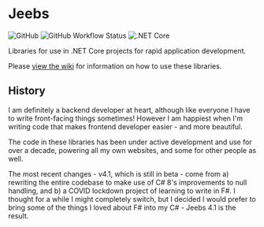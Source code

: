 # Jeebs

![GitHub](https://img.shields.io/github/license/bencgreen/jeebs) ![GitHub Workflow Status](https://img.shields.io/github/workflow/status/bencgreen/jeebs/.NET%20Core) ![.NET Core](https://github.com/bencgreen/jeebs/workflows/.NET%20Core/badge.svg?branch=main)

Libraries for use in .NET Core projects for rapid application development.

Please [view the wiki](https://github.com/bencgreen/jeebs/wiki) for information on how to use these libraries.

## History

I am definitely a backend developer at heart, although like everyone I have to write front-facing things sometimes!  However I am happiest when I'm writing code that makes frontend developer easier - and more beautiful.

The code in these libraries has been under active development and use for over a decade, powering all my own websites, and some for other people as well.

The most recent changes - v4.1, which is still in beta - come from a) rewriting the entire codebase to make use of C# 8's improvements to null handling, and b) a COVID lockdown project of learning to write in F#.  I thought for a while I might completely switch, but I decided I would prefer to bring some of the things I loved about F# into my C# - Jeebs 4.1 is the result.
